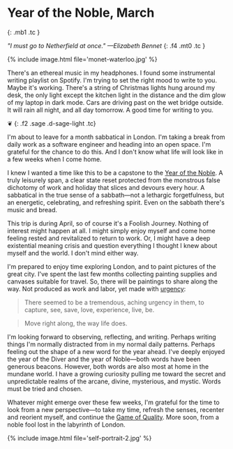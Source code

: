# Year of the Noble, March
{: .mb1 .tc }

_"I must go to Netherfield at once." —Elizabeth Bennet_
{: .f4 .mt0 .tc }

{% include image.html file='monet-waterloo.jpg' %}

There's an ethereal music in my headphones. I found some instrumental writing playlist on Spotify. I'm trying to set the right mood to write to you. Maybe it's working. There's a string of Christmas lights hung around my desk, the only light except the kitchen light in the distance and the dim glow of my laptop in dark mode. Cars are driving past on the wet bridge outside. It will rain all night, and all day tomorrow. A good time for writing to you.

&#10086;
{: .f2 .sage .d-sage-light .tc}

I'm about to leave for a month sabbatical in London. I'm taking a break from daily work as a software engineer and heading into an open space. I'm grateful for the chance to do this. And I don't know what life will look like in a few weeks when I come home.

I knew I wanted a time like this to be a capstone to the [Year of the Noble](https://www.kevinmcgillivray.net/word/). A truly leisurely span, a clear state reset protected from the monstrous false dichotomy of work and holiday that slices and devours every hour. A sabbatical in the true sense of a sabbath—not a lethargic forgetfulness, but an energetic, celebrating, and refreshing spirit. Even on the sabbath there's music and bread.

This trip is during April, so of course it's a Foolish Journey. Nothing of interest might happen at all. I might simply enjoy myself and come home feeling rested and revitalized to return to work. Or, I might have a deep existential meaning crisis and question everything I thought I knew about myself and the world. I don't mind either way.

I'm prepared to enjoy time exploring London, and to paint pictures of the great city. I've spent the last few months collecting painting supplies and canvases suitable for travel. So, there will be paintings to share along the way. Not produced as work and labor, yet made with [urgency](https://summerbrennan.substack.com/p/13-the-texture-of-monet?utm_source=url&s=r):

> There seemed to be a tremendous, aching urgency in them, to capture, see, save, love, experience, live, be.

> Move right along, the way life does.

I'm looking forward to observing, reflecting, and writing. Perhaps writing things I'm normally distracted from in my normal daily patterns. Perhaps feeling out the shape of a new word for the year ahead. I've deeply enjoyed the year of the Diver and the year of Noble—both words have been generous beacons. However, both words are also most at home in the mundane world. I have a growing curiosity pulling me toward the secret and unpredictable realms of the arcane, divine, mysterious, and mystic. Words must be tried and chosen.

Whatever might emerge over these few weeks, I'm grateful for the time to look from a new perspective—to take my time, refresh the senses, recenter and reorient myself, and continue the [Game of Quality](https://medium.com/foolish-journey/the-game-of-quality-b506f98d8c4e). More soon, from a noble fool lost in the labyrinth of London.

{% include image.html file='self-portrait-2.jpg' %}
